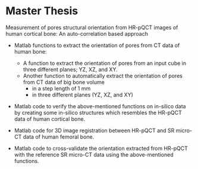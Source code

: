 # Master Thesis
Measurement of pores structural orientation from HR-pQCT images of human cortical bone: An auto-correlation based approach

- Matlab functions to extract the orientation of pores from CT data of human bone:
  - A function to extract the orientation of pores from an input cube in three different planes; YZ, XZ, and XY.
  - Another function to automatically extract the orientation of pores from CT data of big bone volume 
    - in a step length of 1 mm 
    - in three different planes (YZ, XZ, and XY) 

- Matlab code to verify the above-mentioned functions on in-silico data by creating some in-silico structures which resembles the HR-pQCT data of human cortical bone. 

- Matlab code for 3D image registration between HR-pQCT and SR micro-CT data of human femoral bone. 

- Matlab code to cross-validate the orientation extracted from HR-pQCT with the reference SR micro-CT data using the above-mentioned functions.
